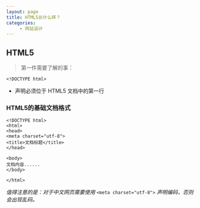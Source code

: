 ```yaml
---
layout: page
title: HTML5长什么样？
categories:
     - 网站设计
---
```


## HTML5
> 第一件需要了解的事：

    <!DOCTYPE html>

* 声明必须位于 HTML5 文档中的第一行
 
### HTML5的基础文档格式

    <!DOCTYPE html>
    <html>
    <head>
    <meta charset="utf-8">
    <title>文档标题</title>
    </head>
     
    <body>
    文档内容......
    </body>
     
    </html>
    
*值得注意的是：对于中文网页需要使用* `<meta charset="utf-8">` *声明编码，否则会出现乱码。* 